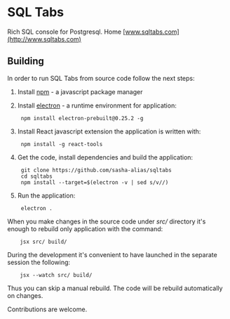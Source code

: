 # SQL Tabs

Rich SQL console for Postgresql. Home [www.sqltabs.com](http://www.sqltabs.com)

## Building

In order to run SQL Tabs from source code follow the next steps:

1. Install [npm](https://www.npmjs.com) - a javascript package manager

2. Install [electron](http://electron.atom.io) - a runtime environment for application:

        npm install electron-prebuilt@0.25.2 -g

3. Install React javascript extension the application is written with:

        npm install -g react-tools

4. Get the code, install dependencies and build the application:

        git clone https://github.com/sasha-alias/sqltabs
        cd sqltabs
        npm install --target=$(electron -v | sed s/v//)

5. Run the application:

        electron .


When you make changes in the source code under *src/* directory it's enough to rebuild only application with the command:

        jsx src/ build/

During the development it's convenient to have launched in the separate session the following:

        jsx --watch src/ build/

Thus you can skip a manual rebuild. The code will be rebuild automatically on changes.


Contributions are welcome.


